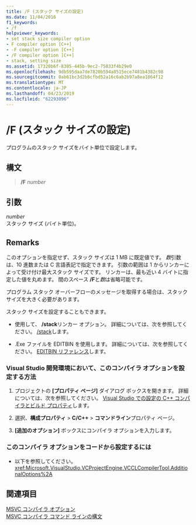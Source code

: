 ```yaml
---
title: /F (スタック サイズの設定)
ms.date: 11/04/2016
f1_keywords:
- /f
helpviewer_keywords:
- set stack size compiler option
- F compiler option [C++]
- -F compiler option [C++]
- /F compiler option [C++]
- stack, setting size
ms.assetid: 17320b6f-8305-445b-9ec2-75833f4b29e0
ms.openlocfilehash: 9db595daa7de7820b594a8515ece7481b4382c98
ms.sourcegitcommit: 0ab61bc3d2b6cfbd52a16c6ab2b97a8ea1864f12
ms.translationtype: MT
ms.contentlocale: ja-JP
ms.lasthandoff: 04/23/2019
ms.locfileid: "62293096"
---
```

# <a name="f-set-stack-size"></a>/F (スタック サイズの設定)

プログラムのスタック サイズをバイト単位で設定します。

## <a name="syntax"></a>構文

> **/F** *number*

## <a name="arguments"></a>引数

*number*<br/>
スタック サイズ (バイト単位)。

## <a name="remarks"></a>Remarks

このオプションを指定せず、スタック サイズは 1 MB に既定値です。 *数*引数は、10 進数または C 言語表記で指定できます。 引数の範囲は 1 からリンカーによって受け付け最大スタック サイズです。 リンカーは、最も近い 4 バイトに指定した値を丸めます。 間のスペース **/F**と*数*は省略可能です。

プログラム スタック オーバーフローのメッセージを取得する場合は、スタック サイズを大きく必要があります。

スタック サイズを設定することもできます。

- 使用して、 **/stack**リンカー オプション。 詳細については、次を参照してください。 [/stack](stack.md)します。

- .Exe ファイルを EDITBIN を使用します。 詳細については、次を参照してください。 [EDITBIN リファレンス](editbin-reference.md)します。

### <a name="to-set-this-compiler-option-in-the-visual-studio-development-environment"></a>Visual Studio 開発環境において、このコンパイラ オプションを設定する方法

1. プロジェクトの **[プロパティ ページ]** ダイアログ ボックスを開きます。 詳細については、次を参照してください。 [Visual Studio での設定の C++ コンパイラとビルド プロパティ](../working-with-project-properties.md)します。

1. 選択、**構成プロパティ** > **C/C++** > **コマンドライン**プロパティ ページ。

1. **[追加のオプション]** ボックスにコンパイラ オプションを入力します。

### <a name="to-set-this-compiler-option-programmatically"></a>このコンパイラ オプションをコードから設定するには

- 以下を参照してください。<xref:Microsoft.VisualStudio.VCProjectEngine.VCCLCompilerTool.AdditionalOptions%2A>

## <a name="see-also"></a>関連項目

[MSVC コンパイラ オプション](compiler-options.md)<br/>
[MSVC コンパイラ コマンド ラインの構文](compiler-command-line-syntax.md)
